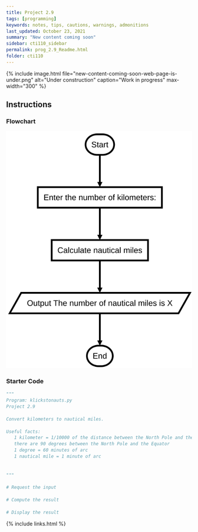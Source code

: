 ```yaml
---
title: Project 2.9
tags: [programming]
keywords: notes, tips, cautions, warnings, admonitions
last_updated: October 23, 2021
summary: "New content coming soon"
sidebar: cti110_sidebar
permalink: prog_2.9_Readme.html
folder: cti110
---
```

{% include image.html file="new-content-coming-soon-web-page-is-under.png" alt="Under construction" caption="Work in progress" max-width="300" %}

## Instructions

### Flowchart

![Klickstonauts Flowchart](images/cti110_p_2.9_klickstonauts.flowchart.svg)

### Starter Code

```python
"""
Program: klickstonauts.py
Project 2.9

Convert kilometers to nautical miles.

Useful facts:
   1 kilometer = 1/10000 of the distance between the North Pole and the Equator
   there are 90 degrees between the North Pole and the Equator
   1 degree = 60 minutes of arc
   1 nautical mile = 1 minute of arc


"""

# Request the input

# Compute the result

# Display the result

```

{% include links.html %}

